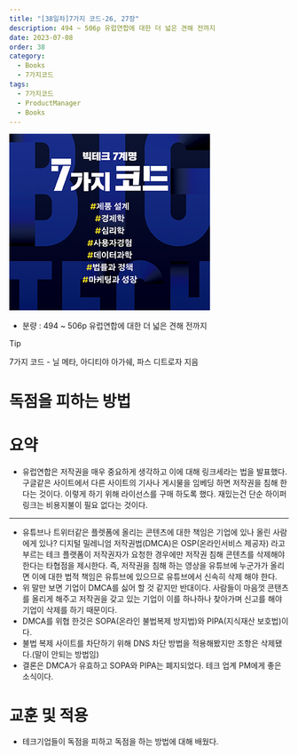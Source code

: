```yaml
---
title: "[38일차]7가지 코드-26, 27장"
description: 494 ~ 506p 유럽연합에 대한 더 넓은 견해 전까지
date: 2023-07-08
order: 38
category:
  - Books
  - 7가지코드
tags:
  - 7가지코드
  - ProductManager
  - Books
---
```

![표지](./Untitled.png)
- 분량 : 494 ~ 506p 유럽연합에 대한 더 넓은 견해 전까지

>[!tip]
>7가지 코드 - 닐 메타, 아디티야 아가쉐, 파스 디트로자 지음


# 독점을 피하는 방법

# 요약

- 유럽연합은 저작권을 매우 중요하게 생각하고 이에 대해 링크세라는 법을 발표했다. 구글같은 사이트에서 다른 사이트의 기사나 게시물을 임베딩 하면 저작권을 침해 한다는 것이다. 이렇게 하기 위해 라이선스를 구매 하도록 했다. 재밌는건 단순 하이퍼링크는 비용지불이 필요 없다는 것이다.

---

- 유튜브나 트위터같은 플렛폼에 올리는 콘텐츠에 대한 책임은 기업에 있나 올린 사람에게 있나? 
디지털 밀레니엄 저작권법(DMCA)은 OSP(온라인서비스 제공자) 라고 부르는 테크 플랫폼이 저작권자가 요청한 경우에만 저작권 침해 콘텐츠를 삭제해야 한다는 타협점을 제시한다. 
즉, 저작권을 침해 하는 영상을 유튜브에 누군가가 올리면 이에 대한 법적 책임은 유튜브에 있으므로 유튜브에서 신속히 삭제 해야 한다.
- 위 말만 보면 기업이 DMCA를 싫어 할 것 같지만 반대이다. 사람들이 마음껏 콘탠츠를 올리게 해주고 저작권을 갖고 있는 기업이 이를 하나하나 찾아가며 신고를 해야 기업이 삭제를 하기 때문이다.
- DMCA를 위협 한것은 SOPA(온라인 불법복제 방지법)와 PIPA(지식재산 보호법)이다.
- 불법 복제 사이트를 차단하기 위해 DNS 차단 방법을 적용해봤지만 조항은 삭제됐다.(말이 안되는 방법임)
- 결론은 DMCA가 유효하고 SOPA와 PIPA는 폐지되었다. 테크 업계 PM에게 좋은 소식이다.

# 교훈 및 적용

- 테크기업들이 독점을 피하고 독점을 하는 방법에 대해 배웠다.